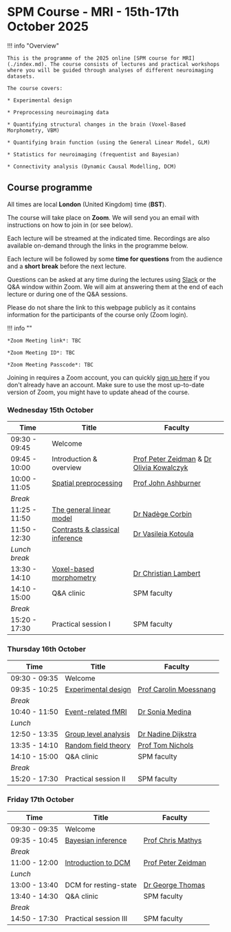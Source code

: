 # SPM Course - MRI - 15th-17th October 2025

!!! info "Overview"

    This is the programme of the 2025 online [SPM course for MRI](./index.md). The course consists of lectures and practical workshops where you will be guided through analyses of different neuroimaging datasets. 
    
    The course covers:

    * Experimental design

    * Preprocessing neuroimaging data
    
    * Quantifying structural changes in the brain (Voxel-Based Morphometry, VBM)

    * Quantifying brain function (using the General Linear Model, GLM)
    
    * Statistics for neuroimaging (frequentist and Bayesian)
    
    * Connectivity analysis (Dynamic Causal Modelling, DCM)

## Course programme

All times are local **London** (United Kingdom) time (**BST**).

The course will take place on **Zoom**. We will send you an email with instructions on how to join in (or see below). 

Each lecture will be streamed at the indicated time. Recordings are also available on-demand through the links in the programme below.

Each lecture will be followed by some **time for questions** from the audience and a **short break** before the next lecture.

Questions can be asked at any time during the lectures using [Slack](https://join.slack.com/t/spmmricourse2025/shared_invite/zt-3eyoqk7iv-vftDsAkGY8ZkjpgctSJYOg) or the Q&A window within Zoom. We will aim at answering them at the end of each lecture or during one of the Q&A sessions.

Please do not share the link to this webpage publicly as it contains information for the participants of the course only (Zoom login).

!!! info ""
    
    *Zoom Meeting link*: TBC
    
    *Zoom Meeting ID*: TBC

    *Zoom Meeting Passcode*: TBC

Joining in requires a Zoom account, you can quickly [sign up here](https://zoom.us/signup) if you don't already have an account. Make sure to use the most up-to-date version of Zoom, you might have to update ahead of the course.

### Wednesday 15th October

| Time              | Title                           | Faculty                                |
| ----------------- | ------------------------------- | -------------------------------------- |
| 09:30 - 09:45     | Welcome                                                             |
| 09:45 - 10:00     | Introduction & overview         |	[Prof Peter Zeidman](https://peterzeidman.co.uk) & [Dr Olivia Kowalczyk](https://oliviakowalczyk.co.uk/) |
| 10:00 - 11:05     | [Spatial preprocessing](./recordings/preprocessing.md)	          | [Prof John Ashburner](https://www.fil.ion.ucl.ac.uk/~john/) |
| *Break*                                                                               |
| 11:25 - 11:50     | [The general linear model](./recordings/glm.md)	      | [Dr Nadège Corbin](https://scholar.google.com/citations?user=TjIzldkAAAAJ&hl=fr) |
| 11:50 - 12:30     | [Contrasts & classical inference](./recordings/contrasts_classical_inference.md) | [Dr Vasileia Kotoula](https://www.kcl.ac.uk/people/vasileia-kotoula) |
| *Lunch break*                                                                               |
| 13:30 - 14:10	    | [Voxel-based morphometry](./recordings/vbm.md)	      | [Dr Christian Lambert](https://profiles.ucl.ac.uk/11034-christian-lambert) |
| 14:10 - 15:00     | Q&A clinic                      | SPM faculty                            |
| *Break*	                                                                                   |
| 15:20 - 17:30     | Practical session I	          | SPM faculty                            |


### Thursday 16th October


| Time              | Title                           | Faculty                                |
| ----------------- | ------------------------------- | -------------------------------------- |
| 09:30 - 09:35     | Welcome                                                                  |
| 09:35 - 10:25     | [Experimental design](./recordings/experimental_design.md)             | [Prof Carolin Moessnang](https://www.zi-mannheim.de/en/research/people/person/6741.html) |
| *Break*               	                                                           |
| 10:40 - 11:50     | [Event-related fMRI](./recordings/event_related_fmri.md) 	          | [Dr Sonia Medina](https://medicine.exeter.ac.uk/clinical-biomedical/people/profile/index.php?web_id=Sonia_Medina) |
| *Lunch*                                                                        	   |
| 12:50 - 13:35     | [Group level analysis](./recordings/group_analysis.md)            | [Dr Nadine Dijkstra](https://profiles.ucl.ac.uk/74410-nadine-dijkstra) |
| 13:35 - 14:10     | [Random field theory](./recordings/random_field_theory.md)             | [Prof Tom Nichols](https://www.bdi.ox.ac.uk/Team/t-e-nichols) |
| 14:10 - 15:00	    | Q&A clinic            	      | SPM faculty                            |
| *Break*	                                                                                   |
| 15:20 - 17:30     | Practical session II	          | SPM faculty                            |


### Friday 17th October

| Time              | Title                           | Faculty                                |
| ----------------- | ------------------------------- | -------------------------------------- |
| 09:30 - 09:35     | Welcome                                                                  |
| 09:35 - 10:45     | [Bayesian inference](./recordings/bayesian_inference.md)              | [Prof Chris Mathys](https://chrismathys.com/)  |
| *Break*               	                                                           |
| 11:00 - 12:00     | [Introduction to DCM](./recordings/dcm_introduction.md)             | [Prof Peter Zeidman](https://peterzeidman.co.uk)|
| *Lunch*                                                                        	   |
| 13:00 - 13:40	    | DCM for resting-state  	      | [Dr George Thomas](https://profiles.ucl.ac.uk/68520-george-thomas) |
| 13:40 - 14:30	    | Q&A clinic            	      | SPM faculty                            |
| *Break*	                                                                                   |
| 14:50 - 17:30     | Practical session III	          | SPM faculty                            |
